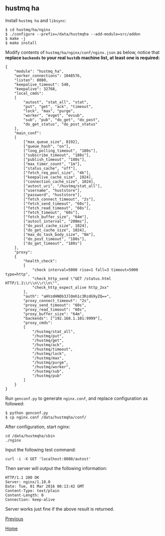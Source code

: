 hustmq ha
--

Install `hustmq ha` and `libsync`:

    $ cd hustmq/ha/nginx
    $ ./configure --prefix=/data/hustmqha --add-module=src/addon
    $ make -j
    $ make install

Modify contents of `hustmq/ha/nginx/conf/nginx.json` as below, notice that **replace `backends` to your real `hustdb` machine list, at least one is required:**

    {
        "module": "hustmq_ha",
        "worker_connections": 1048576,
        "listen": 8080,
        "keepalive_timeout": 540,
        "keepalive": 32768,
        "local_cmds":
        [
            "autost", "stat_all", "stat",
            "put", "get", "ack", "timeout", 
            "lock", "max", "purge", 
            "worker", "evget", "evsub", 
            "sub", "pub", "do_get", "do_post",
            "do_get_status", "do_post_status"
        ],
        "main_conf":
        [
            ["max_queue_size", 8192],
            ["queue_hash", "on"],
            ["long_polling_timeout", "180s"],
            ["subscribe_timeout", "180s"],
            ["publish_timeout", "180s"],
            ["max_timer_count", "1m"],
            ["status_cache", "off"],
            ["fetch_req_pool_size", "4k"],
            ["keepalive_cache_size", 1024],
            ["connection_cache_size", 1024],
            ["autost_uri", "/hustmq/stat_all"],
            ["username", "huststore"],
            ["password", "huststore"],
            ["fetch_connect_timeout", "2s"],
            ["fetch_send_timeout", "60s"],
            ["fetch_read_timeout", "60s"],
            ["fetch_timeout", "60s"],
            ["fetch_buffer_size", "64m"],
            ["autost_interval", "200ms"],
            ["do_post_cache_size", 1024],
            ["do_get_cache_size", 1024],
            ["max_do_task_body_size", "8m"],
            ["do_post_timeout", "180s"],
            ["do_get_timeout", "180s"]
        ],
        "proxy":
        {
            "health_check": 
            [
                "check interval=5000 rise=1 fall=3 timeout=5000 type=http",
                "check_http_send \"GET /status.html HTTP/1.1\\r\\n\\r\\n\"",
                "check_http_expect_alive http_2xx"
            ],
            "auth": "aHVzdHN0b3JlOmh1c3RzdG9yZQ==",
            "proxy_connect_timeout": "2s",
            "proxy_send_timeout": "60s",
            "proxy_read_timeout": "60s",
            "proxy_buffer_size": "64m",
            "backends": ["192.168.1.101:9999"],
            "proxy_cmds":
            [
                "/hustmq/stat_all",
                "/hustmq/put",
                "/hustmq/get",
                "/hustmq/ack",
                "/hustmq/timeout",
                "/hustmq/lock",
                "/hustmq/max",
                "/hustmq/purge",
                "/hustmq/worker",
                "/hustmq/sub",
                "/hustmq/pub"
            ]
        }
    }

Run `genconf.py` to generate `nginx.conf`, and replace configuration as followed:

    $ python genconf.py
    $ cp nginx.conf /data/hustmqha/conf/

After configuration, start nginx:

    cd /data/hustmqha/sbin
    ./nginx

Input the following test command:

    curl -i -X GET 'localhost:8080/autost'

Then server will output the following information:

    HTTP/1.1 200 OK
    Server: nginx/1.10.0
    Date: Tue, 01 Mar 2016 08:13:42 GMT
    Content-Type: text/plain
    Content-Length: 0
    Connection: keep-alive

Server works just fine if the above result is returned.

[Previous](index.md)

[Home](../index.md)